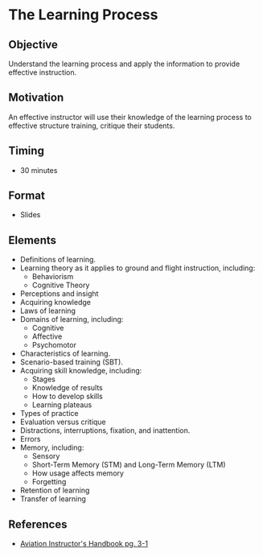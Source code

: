 # The Learning Process

## Objective

Understand the learning process and apply the information to provide effective instruction.

## Motivation

An effective instructor will use their knowledge of the learning process to effective structure training, critique their students.

## Timing

- 30 minutes

## Format

- Slides

## Elements

- Definitions of learning.
- Learning theory as it applies to ground and flight instruction, including:
  - Behaviorism
  - Cognitive Theory
- Perceptions and insight
- Acquiring knowledge
- Laws of learning
- Domains of learning, including:
  - Cognitive
  - Affective
  - Psychomotor
- Characteristics of learning.
- Scenario-based training (SBT).
- Acquiring skill knowledge, including:
  - Stages
  - Knowledge of results
  - How to develop skills
  - Learning plateaus
- Types of practice
- Evaluation versus critique
- Distractions, interruptions, fixation, and inattention.
- Errors
- Memory, including:
  - Sensory
  - Short-Term Memory (STM) and Long-Term Memory (LTM)
  - How usage affects memory
  - Forgetting
- Retention of learning
- Transfer of learning

## References

- [Aviation Instructor's Handbook pg. 3-1](/_references/AIH/3-1)
